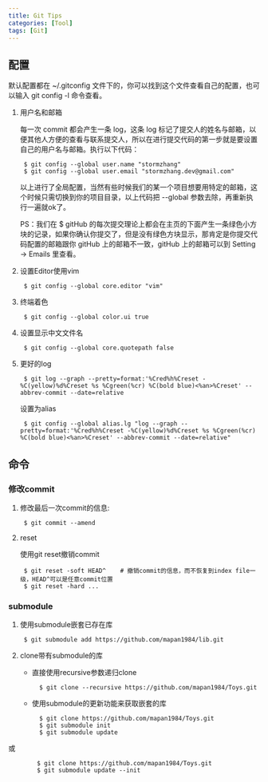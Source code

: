```yaml
---
title: Git Tips
categories: [Tool]
tags: [Git]
---
```


## 配置

默认配置都在 ~/.gitconfig 文件下的，你可以找到这个文件查看自己的配置，也可以输入 git config -l 命令查看。

1. 用户名和邮箱

    每一次 commit 都会产生一条 log，这条 log 标记了提交人的姓名与邮箱，以便其他人方便的查看与联系提交人，所以在进行提交代码的第一步就是要设置自己的用户名与邮箱。执行以下代码：

        $ git config --global user.name "stormzhang"
        $ git config --global user.email "stormzhang.dev@gmail.com"

    以上进行了全局配置，当然有些时候我们的某一个项目想要用特定的邮箱，这个时候只需切换到你的项目目录，以上代码把 --global 参数去除，再重新执行一遍就ok了。

    PS：我们在 $ gitHub 的每次提交理论上都会在主页的下面产生一条绿色小方块的记录，如果你确认你提交了，但是没有绿色方块显示，那肯定是你提交代码配置的邮箱跟你 gitHub 上的邮箱不一致，gitHub 上的邮箱可以到 Setting -> Emails 里查看。

2. 设置Editor使用vim

        $ git config --global core.editor "vim"

3. 终端着色

        $ git config --global color.ui true

4. 设置显示中文文件名

        $ git config --global core.quotepath false

5. 更好的log

        $ git log --graph --pretty=format:'%Cred%h%Creset -%C(yellow)%d%Creset %s %Cgreen(%cr) %C(bold blue)<%an>%Creset' --abbrev-commit --date=relative

    设置为alias

        $ git config --global alias.lg "log --graph --pretty=format:'%Cred%h%Creset -%C(yellow)%d%Creset %s %Cgreen(%cr) %C(bold blue)<%an>%Creset' --abbrev-commit --date=relative"

## 命令

### 修改commit 

1. 修改最后一次commit的信息:

        $ git commit --amend

2. reset

    使用git reset撤销commit

        $ git reset -soft HEAD^    # 撤销commit的信息，而不恢复到index file一级，HEAD^可以是任意commit位置 
        $ git reset -hard ...

### submodule

1. 使用submodule嵌套已存在库

        $ git submodule add https://github.com/mapan1984/lib.git

2. clone带有submodule的库

    * 直接使用recursive参数递归clone

            $ git clone --recursive https://github.com/mapan1984/Toys.git

    * 使用submodule的更新功能来获取嵌套的库

            $ git clone https://github.com/mapan1984/Toys.git
            $ git submodule init
            $ git submodule update
或

            $ git clone https://github.com/mapan1984/Toys.git
            $ git submodule update --init
